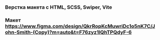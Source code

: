 ### Верстка макета c HTML, SCSS, Swiper, Vite
### Макет https://www.figma.com/design/QkrRopKcMuwriDc1o5nK7C/John-Smith-(Copy)?m=auto&t=F76zyz1lQhTPQdyF-6